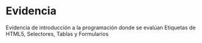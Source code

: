 # Evidencia
Evidencia de introducción a la programación donde se evalúan Etiquetas de HTML5, Selectores, Tablas y Formularios
